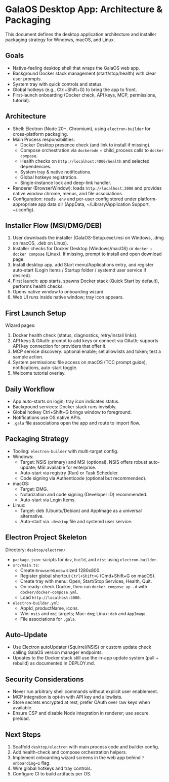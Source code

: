 # GalaOS Desktop App: Architecture & Packaging

This document defines the desktop application architecture and installer packaging strategy for Windows, macOS, and Linux.

## Goals

- Native-feeling desktop shell that wraps the GalaOS web app.
- Background Docker stack management (start/stop/health) with clear user prompts.
- System tray with quick controls and status.
- Global hotkeys (e.g., Ctrl+Shift+G) to bring the app to front.
- First‑launch onboarding (Docker check, API keys, MCP, permissions, tutorial).

## Architecture

- Shell: Electron (Node 20+, Chromium), using `electron-builder` for cross-platform packaging.
- Main Process responsibilities:
  - Docker Desktop presence check (and link to install if missing).
  - Compose orchestration via `dockerode` + child_process calls to `docker compose`.
  - Health checks on `http://localhost:4000/health` and selected dependencies.
  - System tray & native notifications.
  - Global hotkeys registration.
  - Single-instance lock and deep-link handler.
- Renderer (BrowserWindow): loads `http://localhost:3000` and provides native window chrome, menus, and file associations.
- Configuration: reads `.env` and per-user config stored under platform-appropriate app data dir (AppData, ~/Library/Application Support, ~/.config).

## Installer Flow (MSI/DMG/DEB)

1. User downloads the installer (GalaOS-Setup.exe/.msi on Windows, .dmg on macOS, .deb on Linux).
2. Installer checks for Docker Desktop (Windows/macOS) or `docker` + `docker compose` (Linux). If missing, prompt to install and open download page.
3. Install desktop app, add Start menu/Applications entry, and register auto-start (Login Items / Startup folder / systemd user service if desired).
4. First launch: app starts, spawns Docker stack (Quick Start by default), performs health checks.
5. Opens native window to onboarding wizard.
6. Web UI runs inside native window; tray icon appears.

## First Launch Setup

Wizard pages:
1. Docker health check (status, diagnostics, retry/install links).
2. API keys & OAuth: prompt to add keys or connect via OAuth; supports API key connection for providers that offer it.
3. MCP service discovery: optional enable; set allowlists and token; test a sample action.
4. System permissions: file access on macOS (TCC prompt guide), notifications, auto-start toggle.
5. Welcome tutorial overlay.

## Daily Workflow

- App auto-starts on login; tray icon indicates status.
- Background services: Docker stack runs invisibly.
- Global hotkey Ctrl+Shift+G brings window to foreground.
- Notifications use OS native APIs.
- `.gala` file associations open the app and route to import flow.

## Packaging Strategy

- Tooling: `electron-builder` with multi-target config.
- Windows:
  - Target: NSIS (primary) and MSI (optional). NSIS offers robust auto-update; MSI available for enterprise.
  - Auto-start via registry (Run) or Task Scheduler.
  - Code signing via Authenticode (optional but recommended).
- macOS:
  - Target: DMG.
  - Notarization and code signing (Developer ID) recommended.
  - Auto-start via Login Items.
- Linux:
  - Target: deb (Ubuntu/Debian) and AppImage as a universal alternative.
  - Auto-start via `.desktop` file and systemd user service.

## Electron Project Skeleton

Directory: `desktop/electron/`

- `package.json`: scripts for `dev`, `build`, and `dist` using `electron-builder`.
- `src/main.ts`:
  - Create `BrowserWindow` sized 1280x800.
  - Register global shortcut `Ctrl+Shift+G` (Cmd+Shift+G on macOS).
  - Create tray with menu: Open, Start/Stop Services, Health, Quit.
  - On ready: check Docker, then run `docker compose up -d` with `docker/docker-compose.yml`.
  - Load `http://localhost:3000`.
- `electron-builder.yml`:
  - AppId, productName, icons.
  - Win: `nsis` and `msi` targets; Mac: `dmg`; Linux: `deb` and `AppImage`.
  - File associations for `.gala`.

## Auto-Update

- Use Electron autoUpdater (Squirrel/NSIS) or custom update check calling GalaOS version manager endpoints.
- Updates to the Docker stack still use the in-app update system (pull + rebuild) as documented in DEPLOY.md.

## Security Considerations

- Never run arbitrary shell commands without explicit user enablement.
- MCP integration is opt-in with API key and allowlists.
- Store secrets encrypted at rest; prefer OAuth over raw keys when available.
- Ensure CSP and disable Node integration in renderer; use secure preload.

## Next Steps

1. Scaffold `desktop/electron` with main process code and builder config.
2. Add health-check and compose orchestration helpers.
3. Implement onboarding wizard screens in the web app behind `?onboarding=1` flag.
4. Wire global hotkeys and tray controls.
5. Configure CI to build artifacts per OS.

